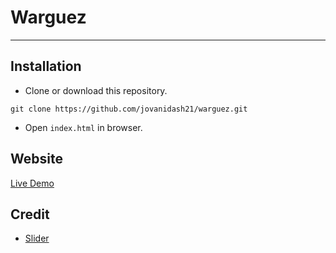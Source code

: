 # Warguez
---

## Installation
* Clone or download this repository.
```
git clone https://github.com/jovanidash21/warguez.git
```
* Open `index.html` in browser.

## Website
[Live Demo](https://jovanidash21.github.io/warguez/)

## Credit
- [Slider](http://jquery.malsup.com/cycle2/)
